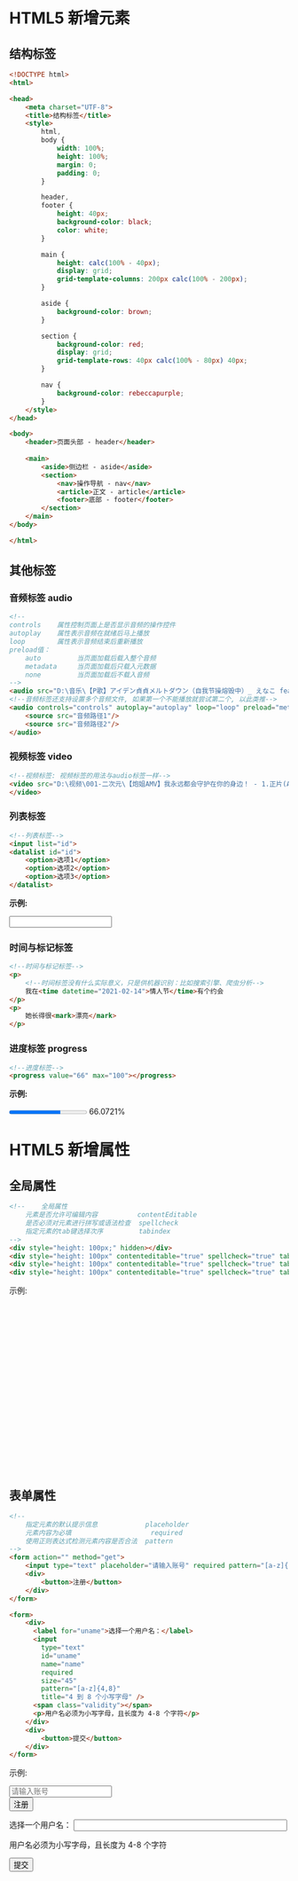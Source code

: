 # HTML5 新增元素
## 结构标签

```html
<!DOCTYPE html>
<html>

<head>
    <meta charset="UTF-8">
    <title>结构标签</title>
    <style>
        html,
        body {
            width: 100%;
            height: 100%;
            margin: 0;
            padding: 0;
        }

        header,
        footer {
            height: 40px;
            background-color: black;
            color: white;
        }

        main {
            height: calc(100% - 40px);
            display: grid;
            grid-template-columns: 200px calc(100% - 200px);
        }

        aside {
            background-color: brown;
        }

        section {
            background-color: red;
            display: grid;
            grid-template-rows: 40px calc(100% - 80px) 40px;
        }

        nav {
            background-color: rebeccapurple;
        }
    </style>
</head>

<body>
    <header>页面头部 - header</header>
    
    <main>
        <aside>侧边栏 - aside</aside>
        <section>
            <nav>操作导航 - nav</nav>
            <article>正文 - article</article>
            <footer>底部 - footer</footer>
        </section>
    </main>
</body>

</html>
```

## 其他标签
### 音频标签 audio

```html
<!-- 
controls    属性控制页面上是否显示音频的操作控件
autoplay    属性表示音频在就绪后马上播放
loop        属性表示音频结束后重新播放
preload值：
    auto         当页面加载后载入整个音频
    metadata     当页面加载后只载入元数据
    none         当页面加载后不载入音频
-->
<audio src="D:\音乐\【P歌】アイデン貞貞メルトダウン（自我节操熔毁中）_ えなこ feat. P丸様。（别当欧尼酱了！O - 1.【P歌】アイデン貞貞メルトダウン（自我节操熔毁中）_ えなこ feat. P(Av607552731,P1).mp3" controls = "controls" autoplay="autoplay" loop="loop" preload="auto"></audio>
<!--音频标签还支持设置多个音频文件, 如果第一个不能播放就尝试第二个, 以此类推-->
<audio controls="controls" autoplay="autoplay" loop="loop" preload="metadata">
    <source src="音频路径1"/>
    <source src="音频路径2"/>
</audio>
```

### 视频标签 video

```html
<!--视频标签: 视频标签的用法与audio标签一样-->
<video src="D:\视频\001-二次元\【炮姐AMV】我永远都会守护在你的身边！ - 1.正片(Av810872,P1).mp4" controls="controls" autoplay="autoplay" loop="loop" preload="metadata">
</video>
```

### 列表标签

```html
<!--列表标签-->
<input list="id">
<datalist id="id">
    <option>选项1</option>
    <option>选项2</option>
    <option>选项3</option>
</datalist>
```

**示例:**

<input list="id">
<datalist id="id">
    <option>选项1</option>
    <option>选项2</option>
    <option>选项3</option>
</datalist>

### 时间与标记标签

```html
<!--时间与标记标签-->
<p>
    <!--时间标签没有什么实际意义，只是供机器识别：比如搜索引擎、爬虫分析-->
    我在<time datetime="2021-02-14">情人节</time>有个约会
</p>
<p>
    她长得很<mark>漂亮</mark>
</p>
```

### 进度标签 progress

```html
<!--进度标签-->
<progress value="66" max="100"></progress>
```

**示例:**

<progress value="66" max="100"></progress> 66.0721%

# HTML5 新增属性
## 全局属性

```html
<!--    全局属性
    元素是否允许可编辑内容          contentEditable
    是否必须对元素进行拼写或语法检查  spellcheck
    指定元素的tab键选择次序         tabindex
-->
<div style="height: 100px;" hidden></div>
<div style="height: 100px" contenteditable="true" spellcheck="true" tabindex="3"></div>
<div style="height: 100px" contenteditable="true" spellcheck="true" tabindex="2"></div>
<div style="height: 100px" contenteditable="true" spellcheck="true" tabindex="1"></div>
```

示例:

<div style="height: 100px;" hidden></div>
<div style="height: 100px" contenteditable="true" spellcheck="true" tabindex="3"></div>
<div style="height: 100px" contenteditable="true" spellcheck="true" tabindex="2"></div>
<div style="height: 100px" contenteditable="true" spellcheck="true" tabindex="1"></div>

## 表单属性
```html
<!--
    指定元素的默认提示信息            placeholder
    元素内容为必填                    required
    使用正则表达式检测元素内容是否合法  pattern
-->
<form action="" method="get">
    <input type="text" placeholder="请输入账号" required pattern="[a-z]{8,15}" title="账号只能为8到15位">
    <div>
        <button>注册</button>
    </div>
</form>

<form>
    <div>
      <label for="uname">选择一个用户名：</label>
      <input
        type="text"
        id="uname"
        name="name"
        required
        size="45"
        pattern="[a-z]{4,8}"
        title="4 到 8 个小写字母" />
      <span class="validity"></span>
      <p>用户名必须为小写字母，且长度为 4-8 个字符</p>
    </div>
    <div>
        <button>提交</button>
    </div>
</form>
```

示例:

<form action="" method="get">
    <input type="text" placeholder="请输入账号" required pattern="[a-z]{8,15}" title="账号只能为8到15位">
    <div>
        <button>注册</button>
    </div>
</form>

<form>
    <div>
      <label for="uname">选择一个用户名：</label>
      <input
        type="text"
        id="uname"
        name="name"
        required
        size="45"
        pattern="[a-z]{4,8}"
        title="4 到 8 个小写字母" />
      <span class="validity"></span>
      <p>用户名必须为小写字母，且长度为 4-8 个字符</p>
    </div>
    <div>
        <button>提交</button>
    </div>
</form>
